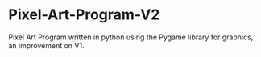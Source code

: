 # Pixel-Art-Program-V2
Pixel Art Program written in python using the Pygame library for graphics, an improvement on V1.
